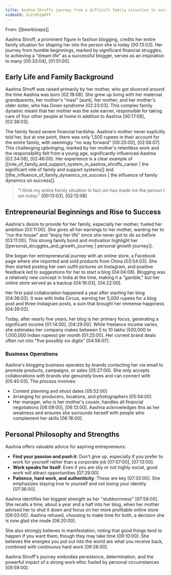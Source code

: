 ```yaml
---
title: Aashna Shroffs journey from a difficult family situation to success
videoId: Ic2ckh1pHYY
---
```


From: [[beerbiceps]] <br/> 

Aashna Shroff, a prominent figure in fashion blogging, credits her entire family situation for shaping her into the person she is today <a class="yt-timestamp" data-t="00:13:03">[00:13:03]</a>. Her journey from humble beginnings, marked by significant financial struggles, to achieving a "dream life" as a successful blogger, serves as an inspiration to many <a class="yt-timestamp" data-t="00:33:04">[00:33:04]</a>, <a class="yt-timestamp" data-t="01:51:00">[01:51:00]</a>.

## Early Life and Family Background

Aashna Shroff was raised primarily by her mother, who got divorced around the time Aashna was born <a class="yt-timestamp" data-t="02:18:08">[02:18:08]</a>. She grew up living with her maternal grandparents, her mother's "masi" (aunt), her mother, and her mother's older sister, who has Down syndrome <a class="yt-timestamp" data-t="02:23:03">[02:23:03]</a>. This complex family dynamic meant that her mother was the sole earner, responsible for taking care of four other people at home in addition to Aashna <a class="yt-timestamp" data-t="00:17:08">[00:17:08]</a>, <a class="yt-timestamp" data-t="02:36:03">[02:36:03]</a>.

The family faced severe financial hardship. Aashna's mother never explicitly told her, but at one point, there was only 1,500 rupees in their account for the entire family, with seemingly "no way forward" <a class="yt-timestamp" data-t="00:25:00">[00:25:00]</a>, <a class="yt-timestamp" data-t="02:56:07">[02:56:07]</a>. This challenging upbringing, marked by her mother's relentless work and the responsibility felt from a young age, significantly influenced Aashna <a class="yt-timestamp" data-t="02:34:08">[02:34:08]</a>, <a class="yt-timestamp" data-t="02:46:00">[02:46:00]</a>. Her experience is a clear example of [[role_of_family_and_support_system_in_aashna_shroffs_career | the significant role of family and support systems]] and [[the_influence_of_family_dynamics_on_success | the influence of family dynamics on success]].

> "I think my entire family situation in fact um has made me the person I am today." <a class="yt-timestamp" data-t="00:13:03">[00:13:03]</a>, <a class="yt-timestamp" data-t="02:12:08">[02:12:08]</a>

## Entrepreneurial Beginnings and Rise to Success

Aashna's desire to provide for her family, especially her mother, fueled her ambition <a class="yt-timestamp" data-t="03:11:00">[03:11:00]</a>. She gives all her earnings to her mother, wanting her to "run the house" and "enjoy her life" since she never got to do so before <a class="yt-timestamp" data-t="03:11:00">[03:11:00]</a>. This strong family bond and motivation highlight her [[personal_struggles_and_growth_journey | personal growth journey]].

She began her entrepreneurial journey with an online store, a Facebook page where she imported and sold products from China <a class="yt-timestamp" data-t="03:54:03">[03:54:03]</a>. She then started posting her own outfit pictures on Instagram, and positive feedback led to suggestions for her to start a blog <a class="yt-timestamp" data-t="04:04:08">[04:04:08]</a>. Blogging was a relatively new concept in India at the time, making it a "gamble," but her online store served as a backup <a class="yt-timestamp" data-t="04:16:03">[04:16:03]</a>, <a class="yt-timestamp" data-t="04:22:00">[04:22:00]</a>.

Her first paid collaboration happened a year after starting her blog <a class="yt-timestamp" data-t="04:36:03">[04:36:03]</a>. It was with India Circus, earning her 5,000 rupees for a blog post and three Instagram posts, a sum that brought her immense happiness <a class="yt-timestamp" data-t="04:39:03">[04:39:03]</a>.

Today, after nearly five years, her blog is her primary focus, generating a significant income <a class="yt-timestamp" data-t="01:14:00">[01:14:00]</a>, <a class="yt-timestamp" data-t="04:29:00">[04:29:00]</a>. While freelance income varies, she estimates her company makes between 5 to 10 lakhs (500,000 to 1,000,000 Indian rupees) per month <a class="yt-timestamp" data-t="01:25:00">[01:25:00]</a>. Her current brand deals often run into "five possibly six digits" <a class="yt-timestamp" data-t="04:56:07">[04:56:07]</a>.

### Business Operations

Aashna's blogging business operates by brands contacting her via email to promote products, campaigns, or sales <a class="yt-timestamp" data-t="05:27:00">[05:27:00]</a>. She only accepts collaborations with brands she genuinely loves and can connect with <a class="yt-timestamp" data-t="05:45:03">[05:45:03]</a>. The process involves:
*   Content planning and shoot dates <a class="yt-timestamp" data-t="05:52:00">[05:52:00]</a>
*   Arranging for producers, locations, and photographers <a class="yt-timestamp" data-t="05:54:00">[05:54:00]</a>
*   Her manager, who is her mother's cousin, handles all financial negotiations <a class="yt-timestamp" data-t="06:09:00">[06:09:00]</a>, <a class="yt-timestamp" data-t="06:13:00">[06:13:00]</a>. Aashna acknowledges this as her weakness and ensures she surrounds herself with people who complement her skills <a class="yt-timestamp" data-t="06:18:00">[06:18:00]</a>.

## Personal Philosophy and Strengths

Aashna offers valuable advice for aspiring entrepreneurs:
*   **Find your passion and push it**: Don't give up, especially if you prefer to work for yourself rather than a corporate job <a class="yt-timestamp" data-t="07:07:00">[07:07:00]</a>, <a class="yt-timestamp" data-t="07:13:00">[07:13:00]</a>.
*   **Work speaks for itself**: Even if you are shy or not highly social, good work will attract opportunities <a class="yt-timestamp" data-t="07:29:00">[07:29:00]</a>.
*   **Patience, hard work, and authenticity**: These are key <a class="yt-timestamp" data-t="07:33:00">[07:33:00]</a>. She emphasizes staying true to yourself and not losing your identity <a class="yt-timestamp" data-t="07:36:00">[07:36:00]</a>.

Aashna identifies her biggest strength as her "stubbornness" <a class="yt-timestamp" data-t="07:58:00">[07:58:00]</a>. She recalls a time, about a year and a half into her blog, when her mother advised her to shut it down and focus on her more profitable online store <a class="yt-timestamp" data-t="08:03:00">[08:03:00]</a>. Aashna refused, choosing to make time for both, a decision she is now glad she made <a class="yt-timestamp" data-t="08:20:00">[08:20:00]</a>.

She also strongly believes in manifestation, noting that good things tend to happen if you want them, though they may take time <a class="yt-timestamp" data-t="09:10:00">[09:10:00]</a>. She believes the energies you put out into the world are what you receive back, combined with continuous hard work <a class="yt-timestamp" data-t="09:26:00">[09:26:00]</a>.

Aashna Shroff's journey embodies persistence, determination, and the powerful impact of a strong work ethic fueled by personal circumstances <a class="yt-timestamp" data-t="09:59:00">[09:59:00]</a>.
